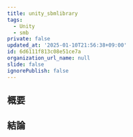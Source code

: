 ```yaml
---
title: unity_sbmlibrary
tags:
  - Unity
  - smb
private: false
updated_at: '2025-01-10T21:56:38+09:00'
id: 6d6111f813c08e51ce7a
organization_url_name: null
slide: false
ignorePublish: false
---
```


## 概要

## 結論
